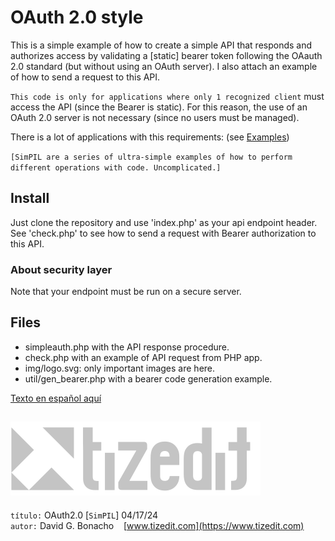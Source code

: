 
# OAuth 2.0 style 
This is a simple example of how to create a simple API that responds and authorizes access by validating a [static] bearer token following the OAauth 2.0 standard (but without using an OAuth server). I also attach an example of how to send a request to this API.

`This code is only for applications where only 1 recognized client` must access the API (since the Bearer is static). For this reason, the use of an OAuth 2.0 server is not necessary (since no users must be managed). 

There is a lot of applications with this requirements: (see [Examples](examples.md))

`[SimPIL are a series of ultra-simple examples of how to perform different operations with code. Uncomplicated.]`

## Install
Just clone the repository and use 'index.php' as your api endpoint header. See 'check.php' to see how to send a request with Bearer authorization to this API.

### About security layer
Note that your endpoint must be run on a secure server. 



## Files
- simpleauth.php with the API response procedure.
- check.php with an example of API request from PHP app.
- img/logo.svg: only important images are here.
- util/gen_bearer.php with a bearer code generation example.


[Texto en español aquí](README_ES.MD)


![](img/logo.svg)
---
`título:` OAuth2.0 [`SimPIL`] 04/17/24\
`autor:` David G. Bonacho &nbsp;&nbsp;  [www.tizedit.com](https://www.tizedit.com)

